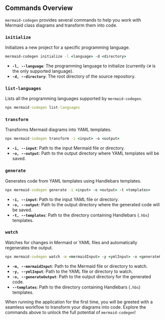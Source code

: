 
## Commands Overview

`mermaid-codegen` provides several commands to help you work with Mermaid class diagrams and transform them into code.

### `initialize`

Initializes a new project for a specific programming language.

```cmd
mermaid-codegen initialize -l <language> -d <directory>
```

- **`-l, --language`**: The programming language to initialize (currently `C#` is the only supported language).
- **`-d, --directory`**: The root directory of the source repository.

### `list-languages`

Lists all the programming languages supported by `mermaid-codegen`.

```cmd
npx mermaid-codegen list-languages
```

### `transform`

Transforms Mermaid diagrams into YAML templates.

```cmd
npx mermaid-codegen transform -i <input> -o <output>
```

- **`-i, --input`**: Path to the input Mermaid file or directory.
- **`-o, --output`**: Path to the output directory where YAML templates will be saved.

### `generate`

Generates code from YAML templates using Handlebars templates.

```cmd
npx mermaid-codegen generate -i <input> -o <output> -t <templates>
```

- **`-i, --input`**: Path to the input YAML file or directory.
- **`-o, --output`**: Path to the output directory where the generated code will be saved.
- **`-t, --templates`**: Path to the directory containing Handlebars (`.hbs`) templates.

### `watch`

Watches for changes in Mermaid or YAML files and automatically regenerates the output.

```cmd
npx mermaid-codegen watch -m <mermaidInput> -y <ymlInput> -o <generateOutput> --templates <templates>
```

- **`-m, --mermaidInput`**: Path to the Mermaid file or directory to watch.
- **`-y, --ymlInput`**: Path to the YAML file or directory to watch.
- **`-o, --generateOutput`**: Path to the output directory for the generated code.
- **`--templates`**: Path to the directory containing Handlebars (`.hbs`) templates.

When running the application for the first time, you will be greeted with a seamless workflow to transform your diagrams into code. Explore the commands above to unlock the full potential of `mermaid-codegen`!

